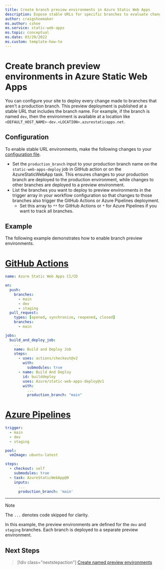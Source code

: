 ```yaml
---
title: Create branch preview environments in Azure Static Web Apps
description: Expose stable URLs for specific branches to evaluate changes in Azure Static Web Apps
author: craigshoemaker
ms.author: cshoe
ms.service: static-web-apps
ms.topic: conceptual
ms.date: 03/29/2022
ms.custom: template-how-to
---
```


# Create branch preview environments in Azure Static Web Apps

You can configure your site to deploy every change made to branches that aren't a production branch. This preview deployment is published at a stable URL that includes the branch name. For example, if the branch is named `dev`, then the environment is available at a location like `<DEFAULT_HOST_NAME>-dev.<LOCATION>.azurestaticapps.net`.

## Configuration

To enable stable URL environments, make the following changes to your [configuration file](configuration.md).

- Set the `production_branch` input to your production branch name on the `static-web-apps-deploy` job in GitHub action or on the AzureStaticWebApp task. This ensures changes to your production branch are deployed to the production environment, while changes to other branches are deployed to a preview environment.
- List the branches you want to deploy to preview environments in the trigger array in your workflow configuration so that changes to those branches also trigger the GitHub Actions or Azure Pipelines deployment.
  - Set this array to `**` for GitHub Actions or `*` for Azure Pipelines if you want to track all branches.

## Example

The following example demonstrates how to enable branch preview environments.

# [GitHub Actions](#tab/github-actions)

```yml
name: Azure Static Web Apps CI/CD

on:
  push:
    branches:
      - main
      - dev
      - staging
  pull_request:
    types: [opened, synchronize, reopened, closed]
    branches:
      - main

jobs:
  build_and_deploy_job:
    ...
    name: Build and Deploy Job
    steps:
      - uses: actions/checkout@v2
        with:
          submodules: true
      - name: Build And Deploy
        id: builddeploy
        uses: Azure/static-web-apps-deploy@v1
        with:
          ...
          production_branch: "main"
```
# [Azure Pipelines](#tab/azure-devops)

```yml
trigger:
  - main
  - dev
  - staging

pool:
  vmImage: ubuntu-latest

steps:
  - checkout: self
    submodules: true
  - task: AzureStaticWebApp@0
    inputs:
      ...
      production_branch: 'main'
```

--- 

> [!NOTE]
> The `...` denotes code skipped for clarity.

In this example, the preview environments are defined for the `dev` and `staging` branches. Each branch is deployed to a separate preview environment.

## Next Steps

> [!div class="nextstepaction"]
> [Create named preview environments](./named-environments.md)
